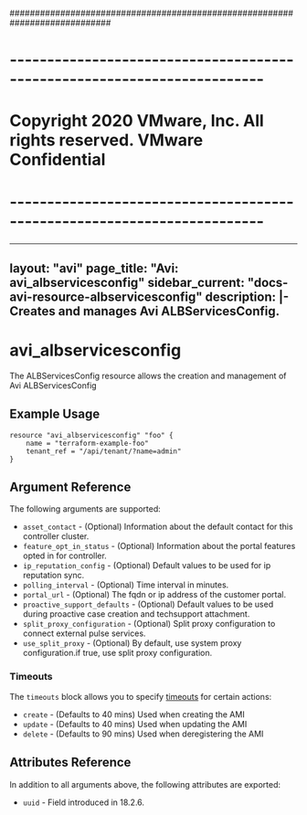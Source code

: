 ############################################################################
# ------------------------------------------------------------------------
# Copyright 2020 VMware, Inc.  All rights reserved. VMware Confidential
# ------------------------------------------------------------------------
###

---
layout: "avi"
page_title: "Avi: avi_albservicesconfig"
sidebar_current: "docs-avi-resource-albservicesconfig"
description: |-
  Creates and manages Avi ALBServicesConfig.
---

# avi_albservicesconfig

The ALBServicesConfig resource allows the creation and management of Avi ALBServicesConfig

## Example Usage

```hcl
resource "avi_albservicesconfig" "foo" {
    name = "terraform-example-foo"
    tenant_ref = "/api/tenant/?name=admin"
}
```

## Argument Reference

The following arguments are supported:

* `asset_contact` - (Optional) Information about the default contact for this controller cluster.
* `feature_opt_in_status` - (Optional) Information about the portal features opted in for controller.
* `ip_reputation_config` - (Optional) Default values to be used for ip reputation sync.
* `polling_interval` - (Optional) Time interval in minutes.
* `portal_url` - (Optional) The fqdn or ip address of the customer portal.
* `proactive_support_defaults` - (Optional) Default values to be used during proactive case creation and techsupport attachment.
* `split_proxy_configuration` - (Optional) Split proxy configuration to connect external pulse services.
* `use_split_proxy` - (Optional) By default, use system proxy configuration.if true, use split proxy configuration.


### Timeouts

The `timeouts` block allows you to specify [timeouts](https://www.terraform.io/docs/configuration/resources.html#timeouts) for certain actions:

* `create` - (Defaults to 40 mins) Used when creating the AMI
* `update` - (Defaults to 40 mins) Used when updating the AMI
* `delete` - (Defaults to 90 mins) Used when deregistering the AMI

## Attributes Reference

In addition to all arguments above, the following attributes are exported:

* `uuid` -  Field introduced in 18.2.6.

